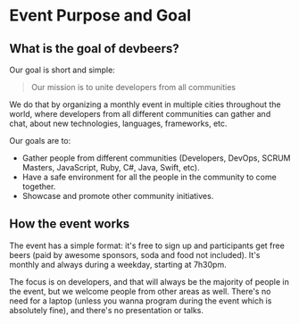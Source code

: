 # Event Purpose and Goal

## What is the goal of devbeers?

Our goal is short and simple:

> Our mission is to unite developers from all communities

We do that by organizing a monthly event in multiple cities throughout the world, where developers from all different communities can gather and chat, about new technologies, languages, frameworks, etc. 

Our goals are to:

- Gather people from different communities (Developers, DevOps, SCRUM Masters, JavaScript, Ruby, C#, Java, Swift, etc).
- Have a safe environment for all the people in the community to come together.
- Showcase and promote other community initiatives.

## How the event works

The event has a simple format: it's free to sign up and participants get free beers (paid by awesome sponsors, soda and food not included). It's monthly and always during a weekday, starting at 7h30pm.

The focus is on developers, and that will always be the majority of people in the event, but we welcome people from other areas as well. There's no need for a laptop (unless you wanna program during the event which is absolutely fine), and there's no presentation or talks.